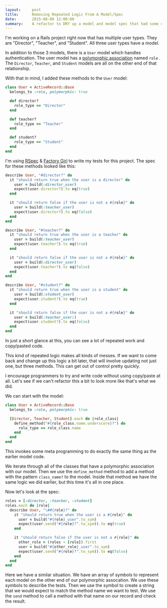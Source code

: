 ```yaml
---
layout:     post
title:      Removing Repeated Logic From A Model/Spec
date:       2015-08-09 12:00:00
summary:    A refactor to DRY up a model and model spec that had some copy/pasted code.
---
```


I'm working on a Rails project right now that has multiple user types.
They are "Director", "Teacher", and "Student".
All three user types have a model.

In addition to those 3 models, there is a `User` model which handles authentication.
The user model has a [polymorphic association](http://guides.rubyonrails.org/association_basics.html#polymorphic-associations) named `role` . The `Director`, `Teacher`, and `Student` models are all on the other end of that relationship.

With that in mind, I added these methods to the `User` model:

```ruby
class User < ActiveRecord::Base
  belongs_to :role, polymorphic: true

  def director?
    role_type == "Director"
  end

  def teacher?
    role_type == "Teacher"
  end

  def student?
    role_type == "Student"
  end
end
```

I'm using [RSpec](https://github.com/rspec/rspec-rails) & [Factory Girl](https://github.com/thoughtbot/factory_girl) to write my tests for this project.
The spec for these methods looked like this:

```ruby
describe User, "#director?" do
  it "should return true when the user is a director" do
    user = build(:director_user)
    expect(user.director?).to eq(true)
  end

  it "should return false if the user is not a #{role}" do
    user = build(:teacher_user)
    expect(user.director?).to eq(false)
  end
end

describe User, "#teacher?" do
  it "should return true when the user is a teacher" do
    user = build(:teacher_user)
    expect(user.teacher?).to eq(true)
  end

  it "should return false if the user is not a #{role}" do
    user = build(:director_user)
    expect(user.teacher?).to eq(false)
  end
end

describe User, "#student?" do
  it "should return true when the user is a student" do
    user = build(:student_user)
    expect(user.student?).to eq(true)
  end

  it "should return false if the user is not a #{role}" do
    user = build(:teacher_user:)
    expect(user.student?).to eq(false)
  end
end
```

In just a short glance at this, you can see a lot of repeated work and copy/pasted code.

This kind of repeated logic makes all kinds of messes.
If we want to come back and change up this logic a bit later, that will involve updating not just one,
but three methods.
This can get out of control pretty quickly.

I encourage programmers to try and write code without using copy/paste at all.
Let's see if we can't refactor this a bit to look more like that's what we did.

We can start with the model:

```ruby
class User < ActiveRecord::Base
  belongs_to :role, polymorphic: true

  [Director, Teacher, Student].each do |role_class|
    define_method("#{role_class.name.underscore}?") do
      role_type == role_class.name
    end
  end
end
```

This invokes some meta programming to do exactly the same thing as the earlier model code.

We iterate through all of the classes that have a polymorphic association with our model.
Then we use the `define_method` method to add a method with the pattern `class_name?` to the model.
Inside that method we have the same logic we did earlier, but this time it's all in one place.

Now let's look at the spec:

```ruby
roles = [:director, :teacher, :student]
roles.each do |role|
  describe User, "\##{role}?" do
    it "should return true when the user is a #{role}" do
      user = build("#{role}_user".to_sym)
      expect(user.send("#{role}?".to_sym)).to eq(true)
    end

    it "should return false if the user is not a #{role}" do
      other_role = (roles - [role]).first
      user = build("#{other_role}_user".to_sym)
      expect(user.send("#{role}?".to_sym)).to eq(false)
    end
  end
end
```

Here we have a similar situation.
We have an array of symbols to represent each model on the other end of our polymorphic assocation.
We use these symbols to describe the tests.
Then we use the symbol to create a string that we would expect to match the method name we want to test.
We use the `send` method to call a method with that name on our record and check the result.
